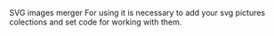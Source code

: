 SVG images merger
For using it is necessary to add your svg pictures colections and set code for working with them.
